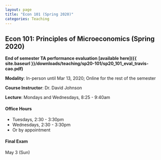 ```yaml
---
layout: page
title: "Econ 101 (Spring 2020)"
categories: Teaching
---
```


## Econ 101: Principles of Microeconomics (Spring 2020)

**End of semester TA performance evaluation [available here]({{ site.baseurl }}/downloads/teaching/sp20-101/sp20_101_eval_travis-cao.pdf)**

**Modality**: In-person until Mar 13, 2020; Online for the rest of the semester

**Course Instructor**: Dr. David Johnson

**Lecture**: Mondays and Wednesdays, 8:25 - 9:40am

#### Office Hours

* Tuesdays, 2:30 - 3:30pm
* Wednesdays, 2:30 - 3:30pm
* Or by appointment

#### Final Exam
May 3 (Sun)